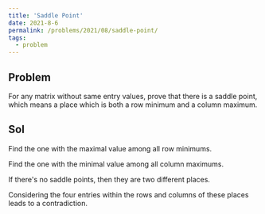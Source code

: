 ```yaml
---
title: 'Saddle Point'
date: 2021-8-6
permalink: /problems/2021/08/saddle-point/
tags:
  - problem
---
```


## Problem

For any matrix without same entry values, prove that there is a saddle point, which means a place which is both a row minimum and a column maximum.

## Sol

Find the one with the maximal value among all row minimums.

Find the one with the minimal value among all column maximums.

If there's no saddle points, then they are two different places.

Considering the four entries within the rows and columns of these places leads to a contradiction.